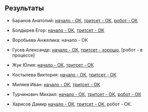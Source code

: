 ## Результаты

- Баранов Анатолий: [начало - ОК](/2016.cpp/task0/baranov/), [тритсет - ОК](/2016.cpp/task0/baranov/#1), [робот - ОК](/2016.cpp/task0/baranov/#2)

- Болдырев Егор: [начало - ОК](/2016.cpp/task0/boldyrev/), [тритсет - OK](/2016.cpp/task0/boldyrev/)

- Воробьева Анжелика: начало - ОК

- Гусев Александр: [начало - ОК](/2016.cpp/task0/gusev/), [тритсет - хорошо](/2016.cpp/task0/gusev/#1), [робот - в процессе]

- Жук Юлия: [начало - ОК](/2016.cpp/task0/zhuk/), [тритсет - ОК](/2016.cpp/task0/zhuk/#1)

- Костылева Виктория: [начало - ОК](/2016.cpp/task0/kostyleva/), [тритсет - ОК](/2016.cpp/task0/kostyleva/#1)

- Миляев Иван: [начало - ОК](/2016.cpp/task0/milyaev/), [тритсет - ОК](/2016.cpp/task0/milyaev/#1)

- Турчинович Михаил: [начало - ОК](/2016.cpp/task0/turchinovich/), [тритсет - ОК](/2016.cpp/task0/turchinovich/#1), [робот - ОК](/2016.cpp/task0/turchinovich/#2)

- Харисов Дамир [начало - ОК](/2016.cpp/task0/kharisov/), [тритсет - ОК](/2016.cpp/task0/kharisov/#1), робот - ОК.
